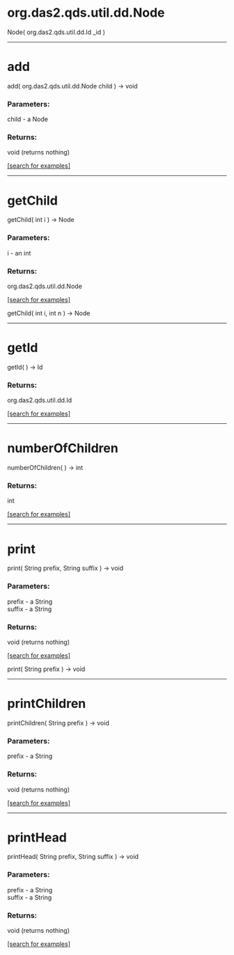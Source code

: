 # org.das2.qds.util.dd.Node
Node( org.das2.qds.util.dd.Id _id )


***
<a name="add"></a>
# add
add( org.das2.qds.util.dd.Node child ) &rarr; void



### Parameters:
child - a Node

### Returns:
void (returns nothing)


<a href="https://github.com/autoplot/dev/search?q=add&unscoped_q=add">[search for examples]</a>

***
<a name="getChild"></a>
# getChild
getChild( int i ) &rarr; Node



### Parameters:
i - an int

### Returns:
org.das2.qds.util.dd.Node


<a href="https://github.com/autoplot/dev/search?q=getChild&unscoped_q=getChild">[search for examples]</a>

getChild( int i, int n ) &rarr; Node<br>
***
<a name="getId"></a>
# getId
getId(  ) &rarr; Id



### Returns:
org.das2.qds.util.dd.Id


<a href="https://github.com/autoplot/dev/search?q=getId&unscoped_q=getId">[search for examples]</a>

***
<a name="numberOfChildren"></a>
# numberOfChildren
numberOfChildren(  ) &rarr; int



### Returns:
int


<a href="https://github.com/autoplot/dev/search?q=numberOfChildren&unscoped_q=numberOfChildren">[search for examples]</a>

***
<a name="print"></a>
# print
print( String prefix, String suffix ) &rarr; void



### Parameters:
prefix - a String
<br>suffix - a String

### Returns:
void (returns nothing)


<a href="https://github.com/autoplot/dev/search?q=print&unscoped_q=print">[search for examples]</a>

print( String prefix ) &rarr; void<br>
***
<a name="printChildren"></a>
# printChildren
printChildren( String prefix ) &rarr; void



### Parameters:
prefix - a String

### Returns:
void (returns nothing)


<a href="https://github.com/autoplot/dev/search?q=printChildren&unscoped_q=printChildren">[search for examples]</a>

***
<a name="printHead"></a>
# printHead
printHead( String prefix, String suffix ) &rarr; void



### Parameters:
prefix - a String
<br>suffix - a String

### Returns:
void (returns nothing)


<a href="https://github.com/autoplot/dev/search?q=printHead&unscoped_q=printHead">[search for examples]</a>

